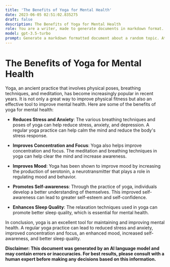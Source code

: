 ```yaml
---
title: 'The Benefits of Yoga for Mental Health'
date: 2023-06-05 02:51:02.835275
draft: false
description: The Benefits of Yoga for Mental Health
role: You are a writer, made to generate documents in markdown format. It is very important that all of the documents you generate are in valid markdown format.
model: gpt-3.5-turbo
prompt: Generate a markdown formatted document about a random topic. At the bottom, include a disclaimer explaining that the document was generated by you. The first line of the document should be the title. Make sure that the entire document is in proper markdown format, using a mix of various tags to make the document visually appealing.
---
```


# The Benefits of Yoga for Mental Health

Yoga, an ancient practice that involves physical poses, breathing techniques, and meditation, has become increasingly popular in recent years. It is not only a great way to improve physical fitness but also an effective tool to improve mental health. Here are some of the benefits of yoga for mental health:

- **Reduces Stress and Anxiety**: The various breathing techniques and poses of yoga can help reduce stress, anxiety, and depression. A regular yoga practice can help calm the mind and reduce the body's stress response.

- **Improves Concentration and Focus**: Yoga also helps improve concentration and focus. The meditation and breathing techniques in yoga can help clear the mind and increase awareness.

- **Improves Mood**: Yoga has been shown to improve mood by increasing the production of serotonin, a neurotransmitter that plays a role in regulating mood and behavior.

- **Promotes Self-awareness**: Through the practice of yoga, individuals develop a better understanding of themselves. This improved self-awareness can lead to greater self-esteem and self-confidence.

- **Enhances Sleep Quality**: The relaxation techniques used in yoga can promote better sleep quality, which is essential for mental health.

In conclusion, yoga is an excellent tool for maintaining and improving mental health. A regular yoga practice can lead to reduced stress and anxiety, improved concentration and focus, an enhanced mood, increased self-awareness, and better sleep quality.

**Disclaimer: This document was generated by an AI language model and may contain errors or inaccuracies. For best results, please consult with a human expert before making any decisions based on this information.**